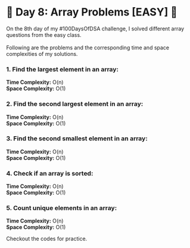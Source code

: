 # 🎉 Day 8: Array Problems [EASY] 🎉

On the 8th day of my #100DaysOfDSA challenge, I solved different array questions from the easy class.
<br><br>
Following are the problems and the corresponding time and space complexities of my solutions.
### 1. Find the largest element in an array:
<b>Time Complexity:</b> O(n)<br>
<b>Space Complexity:</b> O(1)<br>

### 2. Find the second largest element in an array:
<b>Time Complexity:</b> O(n)<br>
<b>Space Complexity:</b> O(1)<br>

### 3. Find the second smallest element in an array:
<b>Time Complexity:</b> O(n)<br>
<b>Space Complexity:</b> O(1)<br>

### 4. Check if an array is sorted:
<b>Time Complexity:</b> O(n)<br>
<b>Space Complexity:</b> O(1)<br>

### 5. Count unique elements in an array:
<b>Time Complexity:</b> O(n)<br>
<b>Space Complexity:</b> O(1)<br>

Checkout the codes for practice.

